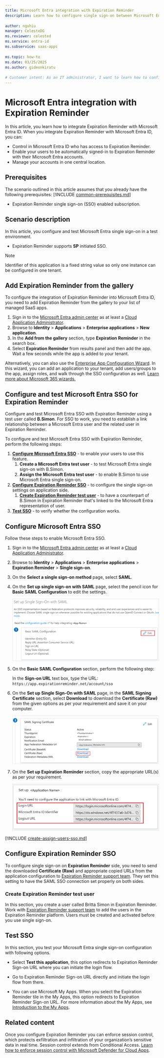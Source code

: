```yaml
---
title: Microsoft Entra integration with Expiration Reminder
description: Learn how to configure single sign-on between Microsoft Entra ID and Expiration Reminder.

author: nguhiu
manager: CelesteDG
ms.reviewer: celested
ms.service: entra-id
ms.subservice: saas-apps

ms.topic: how-to
ms.date: 03/25/2025
ms.author: gideonkiratu

# Customer intent: As an IT administrator, I want to learn how to configure single sign-on between Microsoft Entra ID and Expiration Reminder so that I can control who has access to Expiration Reminder, enable automatic sign-in with Microsoft Entra accounts, and manage my accounts in one central location.
---
```

# Microsoft Entra integration with Expiration Reminder

In this article,  you learn how to integrate Expiration Reminder with Microsoft Entra ID. When you integrate Expiration Reminder with Microsoft Entra ID, you can:

* Control in Microsoft Entra ID who has access to Expiration Reminder.
* Enable your users to be automatically signed-in to Expiration Reminder with their Microsoft Entra accounts.
* Manage your accounts in one central location.

## Prerequisites
The scenario outlined in this article assumes that you already have the following prerequisites:
[!INCLUDE [common-prerequisites.md](~/identity/saas-apps/includes/common-prerequisites.md)]
* Expiration Reminder single sign-on (SSO) enabled subscription.

## Scenario description

In this article,  you configure and test Microsoft Entra single sign-on in a test environment.

* Expiration Reminder supports **SP** initiated SSO.

> [!NOTE]
> Identifier of this application is a fixed string value so only one instance can be configured in one tenant.

## Add Expiration Reminder from the gallery

To configure the integration of Expiration Reminder into Microsoft Entra ID, you need to add Expiration Reminder from the gallery to your list of managed SaaS apps.

1. Sign in to the [Microsoft Entra admin center](https://entra.microsoft.com) as at least a [Cloud Application Administrator](~/identity/role-based-access-control/permissions-reference.md#cloud-application-administrator).
1. Browse to **Identity** > **Applications** > **Enterprise applications** > **New application**.
1. In the **Add from the gallery** section, type **Expiration Reminder** in the search box.
1. Select **Expiration Reminder** from results panel and then add the app. Wait a few seconds while the app is added to your tenant.

 Alternatively, you can also use the [Enterprise App Configuration Wizard](https://portal.office.com/AdminPortal/home?Q=Docs#/azureadappintegration). In this wizard, you can add an application to your tenant, add users/groups to the app, assign roles, and walk through the SSO configuration as well. [Learn more about Microsoft 365 wizards.](/microsoft-365/admin/misc/azure-ad-setup-guides)

<a name='configure-and-test-azure-ad-sso-for-expiration-reminder'></a>

## Configure and test Microsoft Entra SSO for Expiration Reminder

Configure and test Microsoft Entra SSO with Expiration Reminder using a test user called **B.Simon**. For SSO to work, you need to establish a link relationship between a Microsoft Entra user and the related user in Expiration Reminder.

To configure and test Microsoft Entra SSO with Expiration Reminder, perform the following steps:

1. **[Configure Microsoft Entra SSO](#configure-azure-ad-sso)** - to enable your users to use this feature.
    1. **Create a Microsoft Entra test user** - to test Microsoft Entra single sign-on with B.Simon.
    1. **Assign the Microsoft Entra test user** - to enable B.Simon to use Microsoft Entra single sign-on.
1. **[Configure Expiration Reminder SSO](#configure-expiration-reminder-sso)** - to configure the single sign-on settings on application side.
    1. **[Create Expiration Reminder test user](#create-expiration-reminder-test-user)** - to have a counterpart of B.Simon in Expiration Reminder that's linked to the Microsoft Entra representation of user.
1. **[Test SSO](#test-sso)** - to verify whether the configuration works.

<a name='configure-azure-ad-sso'></a>

## Configure Microsoft Entra SSO

Follow these steps to enable Microsoft Entra SSO.

1. Sign in to the [Microsoft Entra admin center](https://entra.microsoft.com) as at least a [Cloud Application Administrator](~/identity/role-based-access-control/permissions-reference.md#cloud-application-administrator).
1. Browse to **Identity** > **Applications** > **Enterprise applications** > **Expiration Reminder** > **Single sign-on**.
1. On the **Select a single sign-on method** page, select **SAML**.
1. On the **Set up single sign-on with SAML** page, select the pencil icon for **Basic SAML Configuration** to edit the settings.

   ![Edit Basic SAML Configuration](common/edit-urls.png)

1. On the **Basic SAML Configuration** section, perform the following step:

    In the **Sign-on URL** text box, type the URL:
    `https://app.expirationreminder.net/account/sso`

1. On the **Set up Single Sign-On with SAML** page, in the **SAML Signing Certificate** section, select **Download** to download the **Certificate (Raw)** from the given options as per your requirement and save it on your computer.

	![The Certificate download link](common/certificateraw.png)

6. On the **Set up Expiration Reminder** section, copy the appropriate URL(s) as per your requirement.

	![Copy configuration URLs](common/copy-configuration-urls.png)

<a name='create-an-azure-ad-test-user'></a>

[!INCLUDE [create-assign-users-sso.md](~/identity/saas-apps/includes/create-assign-users-sso.md)]

## Configure Expiration Reminder SSO

To configure single sign-on on **Expiration Reminder** side, you need to send the downloaded **Certificate (Raw)** and appropriate copied URLs from the application configuration to [Expiration Reminder support team](mailto:support@expirationreminder.net).
They set this setting to have the SAML SSO connection set properly on both sides.

### Create Expiration Reminder test user

In this section, you create a user called Britta Simon in Expiration Reminder. Work with [Expiration Reminder support team](mailto:support@expirationreminder.net) to add the users in the Expiration Reminder platform. Users must be created and activated before you use single sign-on.

## Test SSO

In this section, you test your Microsoft Entra single sign-on configuration with following options. 

* Select **Test this application**, this option redirects to Expiration Reminder Sign-on URL where you can initiate the login flow. 

* Go to Expiration Reminder Sign-on URL directly and initiate the login flow from there.

* You can use Microsoft My Apps. When you select the Expiration Reminder tile in the My Apps, this option redirects to Expiration Reminder Sign-on URL. For more information about the My Apps, see [Introduction to the My Apps](https://support.microsoft.com/account-billing/sign-in-and-start-apps-from-the-my-apps-portal-2f3b1bae-0e5a-4a86-a33e-876fbd2a4510).

## Related content

Once you configure Expiration Reminder you can enforce session control, which protects exfiltration and infiltration of your organization’s sensitive data in real time. Session control extends from Conditional Access. [Learn how to enforce session control with Microsoft Defender for Cloud Apps](/cloud-app-security/proxy-deployment-aad).

